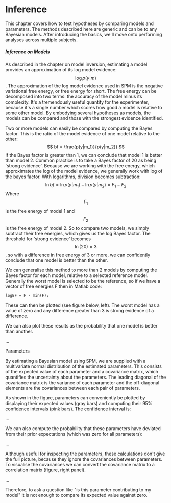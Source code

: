 # Inference

This chapter covers how to test hypotheses by comparing models and parameters. The methods described here are generic and can be to any Bayesian models. After introducing the basics, we'll move onto performing analyses across multiple subjects.

##### Inference on Models

As described in the chapter on model inversion, estimating a model provides an approximation of its log model evidence: $$\log{p(y|m)}$$. The approximation of the log model evidence used in SPM is the negative variational free energy, or free energy for short. The free energy can be decomposed into two terms: the accuracy of the model minus its complexity. It's a tremendously useful quantity for the experimenter, because it's a single number which scores how good a model is relative to some other model. By embodying several hypotheses as models, the models can be compared and those with the strongest evidence identified.

Two or more models can easily be compared by computing the Bayes factor. This is the ratio of the model evidence of one model relative to the other:
$$
bf = \frac{p(y|m_1)}{p(y|m_2)}
$$
If the Bayes factor is greater than 1, we can conclude that model 1 is better than model 2. Common practice is to take a Bayes factor of 20 as being 'strong evidence'. Because we are working with the free energy, which approximates the log of the model evidence, we generally work with log of the bayes factor. With logarithms, division becomes subtraction:
$$
\ln{bf} = \ln{ p(y|m_1)} - \ln{ p(y|m_2)} = F_1 - F_2
$$
Where $$F_1$$ is the free energy of model 1 and $$F_2$$ is the free energy of model 2. So to compare two models, we simply subtract their free energies, which gives us the log Bayes factor. The threshold for 'strong evidence' becomes $$\ln(20)=3$$, so with a difference in free energy of 3 or more, we can confidently conclude that one model is better than the other.

We can generalise this method to more than 2 models by computing the Bayes factor for each model, relative to a selected reference model. Generally the worst model is selected to be the reference, so if we have a vector of free energies F then in Matlab code:

```
logBF = F - min(F);
```

These can then be plotted \(see figure below, left\). The worst model has a value of zero and any difference greater than 3 is strong evidence of a difference.

We can also plot these results as the probability that one model is better than another.

...

Parameters

By estimating a Bayesian model using SPM, we are supplied with a multivariate normal distribution of the estimated parameters. This consists of the expected value of each parameter and a covariance matrix, which quantifies the uncertainty about the parameters. The leading diagonal of the covariance matrix is the variance of each parameter and the off-diagonal elements are the covariances between each pair of parameters.

As shown in the figure, parameters can conveniently be plotted by displaying their expected values \(gray bars\) and computing their 95% confidence intervals \(pink bars\). The confidence interval is:

...

We can also compute the probability that these parameters have deviated from their prior expectations \(which was zero for all parameters\):

...

Although useful for inspecting the parameters, these calculations don't give the full picture, because they ignore the covariances between parameters. To visualise the covariances we can convert the covariance matrix to a correlation matrix \(figure, right panel\).

...

Therefore, to ask a question like "is this parameter contributing to my model" it is not enough to compare its expected value against zero.

